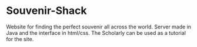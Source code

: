 # Souvenir-Shack
Website for finding the perfect souvenir all across the world.
Server made in Java and the interface in html/css.
The Scholarly can be used as a tutorial for the site.
